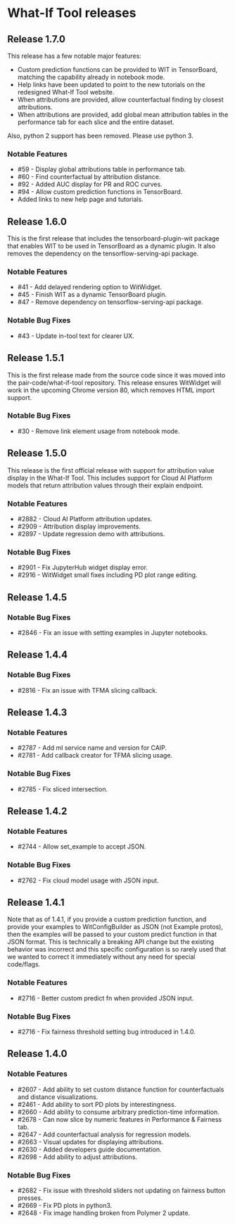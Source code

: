 # What-If Tool releases

## Release 1.7.0

This release has a few notable major features:
- Custom prediction functions can be provided to WIT in TensorBoard, matching
  the capability already in notebook mode.
- Help links have been updated to point to the new tutorials on the redesigned
  What-If Tool website.
- When attributions are provided, allow counterfactual finding by closest
  attributions.
- When attributions are provided, add global mean attribution tables in
  the performance tab for each slice and the entire dataset.

Also, python 2 support has been removed. Please use python 3.

### Notable Features
- #59 - Display global attributions table in performance tab.
- #60 - Find counterfactual by attribution distance.
- #92 - Added AUC display for PR and ROC curves.
- #94 - Allow custom prediction functions in TensorBoard.
- Added links to new help page and tutorials.

## Release 1.6.0

This is the first release that includes the tensorboard-plugin-wit package
that enables WIT to be used in TensorBoard as a dynamic plugin. It also
removes the dependency on the tensorflow-serving-api package.

### Notable Features
- #41 - Add delayed rendering option to WitWidget.
- #45 - Finish WIT as a dynamic TensorBoard plugin.
- #47 - Remove dependency on tensorflow-serving-api package.

### Notable Bug Fixes
- #43 - Update in-tool text for clearer UX.

## Release 1.5.1

This is the first release made from the source code since it was moved into
the pair-code/what-if-tool repository. This release ensures WitWidget will
work in the upcoming Chrome version 80, which removes HTML import support.

### Notable Bug Fixes
- #30 - Remove link element usage from notebook mode.

## Release 1.5.0

This release is the first official release with support for attribution
value display in the What-If Tool. This includes support for Cloud AI
Platform models that return attribution values through their explain endpoint.

### Notable Features
- #2882 - Cloud AI Platform attribution updates.
- #2909 - Attribution display improvements.
- #2897 - Update regression demo with attributions.

### Notable Bug Fixes
- #2901 - Fix JupyterHub widget display error.
- #2916 - WitWidget small fixes including PD plot range editing.

## Release 1.4.5

### Notable Bug Fixes
- #2846 - Fix an issue with setting examples in Jupyter notebooks.

## Release 1.4.4

### Notable Bug Fixes
- #2816 - Fix an issue with TFMA slicing callback.

## Release 1.4.3

### Notable Features
- #2787 - Add ml service name and version for CAIP.
- #2781 - Add callback creator for TFMA slicing usage.

### Notable Bug Fixes
- #2785 - Fix sliced intersection.

## Release 1.4.2

### Notable Features
- #2744 - Allow set_example to accept JSON.

### Notable Bug Fixes
- #2762 - Fix cloud model usage with JSON input.

## Release 1.4.1

Note that as of 1.4.1, if you provide a custom prediction function, and provide
your examples to WitConfigBuilder as JSON (not Example protos), then the
examples will be passed to your custom predict function in that JSON format.
This is technically a breaking API change but the existing behavior was
incorrect and this specific configuration is so rarely used that we wanted
to correct it immediately without any need for special code/flags.

### Notable Features
- #2716 - Better custom predict fn when provided JSON input.

### Notable Bug Fixes
- #2716 - Fix fairness threshold setting bug introduced in 1.4.0.

## Release 1.4.0

### Notable Features
- #2607 - Add ability to set custom distance function for counterfactuals and distance
  visualizations.
- #2461 - Add ability to sort PD plots by interestingness.
- #2660 - Add ability to consume arbitrary prediction-time information.
- #2678 - Can now slice by numeric features in Performance & Fairness tab.
- #2647 - Add counterfactual analysis for regression models.
- #2663 - Visual updates for displaying attributions.
- #2630 - Added developers guide documentation.
- #2698 - Add ability to adjust attributions.

### Notable Bug Fixes
- #2682 - Fix issue with threshold sliders not updating on fairness button presses.
- #2669 - Fix PD plots in python3.
- #2648 - Fix image handling broken from Polymer 2 update.
